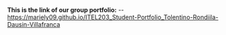 **This is the link of our group portfolio:** -- https://mariely09.github.io/ITEL203_Student-Portfolio_Tolentino-Rondiila-Dausin-Villafranca
